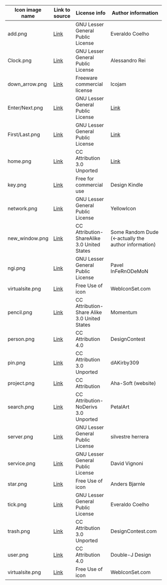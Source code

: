 | Icon image name | Link to source | License info | Author information|
|-|-|-|-|
|add.png|[Link](http://www.softicons.com/system-icons/crystal-project-icons-by-everaldo-coelho/actions-edit-add-icon)|GNU Lesser General Public License |Everaldo Coelho|
|Clock.png|[Link](https://findicons.com/icon/254545/history)|GNU Lesser General Public License|Alessandro Rei|
|down_arrow.png|[Link](http://www.softicons.com/toolbar-icons/marmalade-icons-by-icojam/arrow-down-icon)|Freeware commercial license|	Icojam|
|Enter/Next.png|[Link](http://www.iconarchive.com/show/oxygen-icons-by-oxygen-icons.org/Actions-arrow-right-icon.html)|GNU Lesser General Public License|[Link](http://www.iconarchive.com/icons/oxygen-icons.org/oxygen/authors.txt)|
|First/Last.png|[Link](http://www.iconarchive.com/show/oxygen-icons-by-oxygen-icons.org/Actions-arrow-right-double-icon.html)|GNU Lesser General Public License|[Link](http://www.iconarchive.com/icons/oxygen-icons.org/oxygen/authors.txt)|
|home.png|[Link](http://iconbug.com/detail/icon/2884/blue-home-folder/)|CC Attribution 3.0 Unported|[Link](http://www.iconarchive.com/icons/oxygen-icons.org/oxygen/authors.txt)|
|key.png|[Link](http://www.softicons.com/toolbar-icons/build-icons-by-design-kindle/key-icon)|Free for commercial use|	Design Kindle|
|network.png|[Link](https://findicons.com/icon/169709/globe)|GNU Lesser General Public License|YellowIcon|
|new_window.png|[Link](http://www.softicons.com/toolbar-icons/cyan-bitcons-icons-by-some-random-dude/new-window-icon)|CC Attribution-ShareAlike 3.0 United States|Some Random Dude (<-actually the author information)|
|ngi.png|[Link](https://findicons.com/icon/234318/package_network)|GNU Lesser General Public License|Pavel InFeRnODeMoN|
|virtualsite.png|[Link](http://www.softicons.com/android-icons/mobile-icon-set-by-webiconset.com/maps-icon)|Free Use of icon|	WebIconSet.com|
|pencil.png|[Link](http://www.softicons.com/toolbar-icons/matte-basic-icons-by-momentum/edit-add-icon)|CC Attribution-Share Alike 3.0 United States|Momentum|
|person.png|[Link](http://www.iconarchive.com/show/ecommerce-business-icons-by-designcontest/admin-icon.html)|CC Attribution 4.0|DesignContest|
|pin.png|[Link](http://www.softicons.com/system-icons/windows-8-metro-invert-icons-by-dakirby309/pin-icon)|CC Attribution 3.0 Unported|	dAKirby309|
|project.png|[Link](http://www.icons101.com/icon/id_51397/setid_1789/Free_3D_Printer_by_AhaSoft/Project)|CC Attribution|Aha-Soft (website)|
|search.png|[Link](http://www.softicons.com/business-icons/business-icons-by-petalart/search-icon)|CC Attribution-NoDerivs 3.0 Unported|	PetalArt|
|server.png|[Link](https://findicons.com/icon/185522/network_server)|GNU Lesser General Public License|silvestre herrera|
|service.png|[Link](https://findicons.com/icon/227231/server)|GNU Lesser General Public License|David Vignoni|
|star.png|[Link](http://www.softicons.com/web-icons/web-2-icon-set-by-anders-bjarnle/star-icon)|Free Use of icon|Anders Bjarnle|
|tick.png|[Link](http://www.softicons.com/system-icons/crystal-clear-icons-by-everaldo-coelho/actions-agt-action-success-icon)|GNU Lesser General Public License |Everaldo Coelho|
|trash.png|[Link](http://www.softicons.com/business-icons/ecommerce-and-business-icons-by-designcontest.com/trash-icon)|CC Attribution 3.0 Unported|DesignContest.com|
|user.png|[Link](http://www.iconarchive.com/show/ravenna-3d-icons-by-double-j-design/Users-icon.html)|CC Attribution 4.0|Double-J Design|
|virtualsite.png|[Link](http://www.softicons.com/android-icons/mobile-icon-set-by-webiconset.com/maps-icon)|Free Use of icon|	WebIconSet.com|
